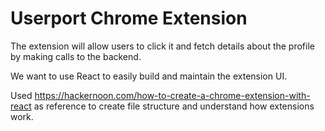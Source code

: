 # Userport Chrome Extension

The extension will allow users to click it and fetch details about the profile by making calls to the backend.

We want to use React to easily build and maintain the extension UI.

Used https://hackernoon.com/how-to-create-a-chrome-extension-with-react as reference to create file structure and understand how extensions work.